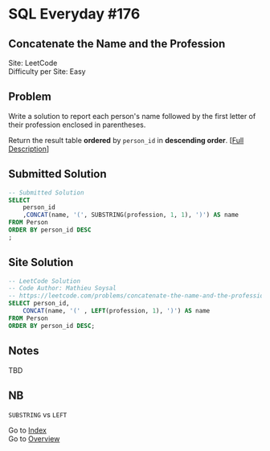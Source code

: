 # SQL Everyday \#176

## Concatenate the Name and the Profession

Site: LeetCode\
Difficulty per Site: Easy

## Problem

Write a solution to report each person's name followed by the first letter of their profession enclosed in parentheses.

Return the result table **ordered** by `person_id` in **descending order**. [[Full Description](https://leetcode.com/problems/concatenate-the-name-and-the-profession/description/)]

## Submitted Solution

```sql
-- Submitted Solution
SELECT
    person_id
    ,CONCAT(name, '(', SUBSTRING(profession, 1, 1), ')') AS name
FROM Person
ORDER BY person_id DESC
;
```

## Site Solution

```sql
-- LeetCode Solution 
-- Code Author: Mathieu Soysal
-- https://leetcode.com/problems/concatenate-the-name-and-the-profession/solutions/5003721/simple-postgresql-solution-with-concat-and-left
SELECT person_id,
    CONCAT(name, '(' , LEFT(profession, 1), ')') AS name
FROM Person
ORDER BY person_id DESC;
```

## Notes

TBD

## NB

`SUBSTRING` vs `LEFT`

Go to [Index](../?tab=readme-ov-file#index)\
Go to [Overview](../?tab=readme-ov-file)

